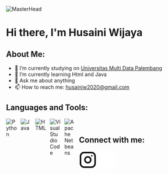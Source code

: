![MasterHead](https://64.media.tumblr.com/9e0d6167542dac6e43749ecb39a5f429/tumblr_n6gf95pwY21s86o8wo8_1280.png)
# Hi there, I'm Husaini Wijaya 
## About Me:
- 🔭 I’m currently studying on [Universitas Multi Data Palembang](https://mdp.ac.id/)
- 🌱 I’m currently learning Html and Java
- 💬 Ask me about anything 
- 📫 How to reach me: husainiw2020@gmail.com

## Languages and Tools:
<img align="left" alt="Python" width="30px" src="https://upload.wikimedia.org/wikipedia/commons/thumb/c/c3/Python-logo-notext.svg/110px-Python-logo-notext.svg.png?20100317150552" style="padding-right:10px;" />
<img align="left" alt="Java" width="30px" src="https://www.vectorlogo.zone/logos/java/java-icon.svg" style="padding-right:10px;" />
<img align="left" alt="HTML" width="30px" src="https://cdn-icons-png.flaticon.com/512/143/143655.png" style="padding-right:10px;" />
<img align="left" alt="Visual Studio Code" width="30px" src="https://code.visualstudio.com/assets/images/code-stable.png" style="padding-right:10px;" />
<img align="left" alt="Apache Netbeans" width="30px" src="https://netbeans.apache.org/images/apache-netbeans.svg" style="padding-right:10px;" />
<br />

## Connect with me:
[![website](./img/instagram-light.svg)](https://instagram.com/husaini_wjy#gh-light-mode-only)
[![website](./img/instagram-dark.svg)](https://instagram.com/husaini_wjy#gh-dark-mode-only)

